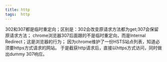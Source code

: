 ```yaml
---
title: http
tags:  http
---
```


302和307都是临时重定向；区别是：302会改变原请求方法都为get;307会保留原请求方法；
chrome浏览器307后面跟的不是临时重定向，而是Internal Redirect；这是浏览器的行为；
因为chrome维护了一份HSTS站点列表，知道必须要https方式请求的网站。
于是截获http请求后，直接以https方式访问，同时做出dummy 307响应。